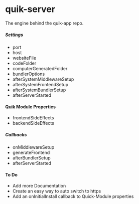 # quik-server
The engine behind the quik-app repo.

##### Settings
- port
- host
- websiteFile
- codeFolder
- computerGeneratedFolder
- bundlerOptions
- afterSystemMiddlewareSetup
- afterSystemFrontendSetup
- afterSystemBundlerSetup
- afterServerStarted

#### Quik Module Properties
- frontendSideEffects
- backendSideEffects
##### Callbacks
- onMiddlewareSetup
- generateFrontend
- afterBundlerSetup
- afterServerStarted


#### To Do
- Add more Documentation
- Create an easy way to auto switch to https
- Add an onInitialInstall callback to Quick-Module properties